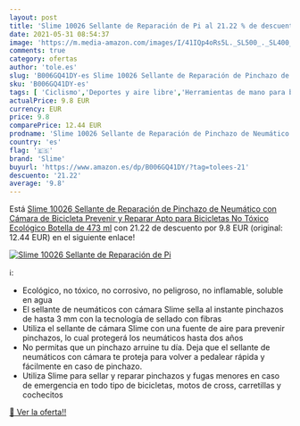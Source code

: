 ```yaml
---
layout: post
title: 'Slime 10026 Sellante de Reparación de Pi al 21.22 % de descuento'
date: 2021-05-31 08:54:37
image: 'https://m.media-amazon.com/images/I/41IQp4oRs5L._SL500_._SL400_.jpg'
comments: true
category: ofertas
author: 'tole.es'
slug: 'B006GQ41DY-es Slime 10026 Sellante de Reparación de Pinchazo de...'
sku: 'B006GQ41DY-es'
tags: [ 'Ciclismo','Deportes y aire libre','Herramientas de mano para bicicletas','Herramientas y equipo para bicicletas','Ropa y equipo para deportes','bicicleta','slime', ]
actualPrice: 9.8 EUR
currency: EUR
price: 9.8
comparePrice: 12.44 EUR
prodname: 'Slime 10026 Sellante de Reparación de Pinchazo de Neumático con Cámara de Bicicleta  Prevenir y Reparar  Apto para Bicicletas  No Tóxico  Ecológico  Botella de 473 ml'
country: 'es'
flag: '🇪🇸'
brand: 'Slime'
buyurl: 'https://www.amazon.es/dp/B006GQ41DY/?tag=tolees-21'
descuento: '21.22'
average: '9.8'
---
```


Está [Slime 10026 Sellante de Reparación de Pinchazo de Neumático con Cámara de Bicicleta  Prevenir y Reparar  Apto para Bicicletas  No Tóxico  Ecológico  Botella de 473 ml](https://www.amazon.es/dp/B006GQ41DY/?tag=tolees-21) con 21.22 de descuento por 9.8 EUR (original: 12.44 EUR) en el siguiente enlace!

[![Slime 10026 Sellante de Reparación de Pi](https://m.media-amazon.com/images/I/41IQp4oRs5L._SL500_._SL400_.jpg)](https://www.amazon.es/dp/B006GQ41DY/?tag=tolees-21)

ℹ️:

- Ecológico, no tóxico, no corrosivo, no peligroso, no inflamable, soluble en agua
- El sellante de neumáticos con cámara Slime sella al instante pinchazos de hasta 3 mm con la tecnología de sellado con fibras
- Utiliza el sellante de cámara Slime con una fuente de aire para prevenir pinchazos, lo cual protegerá los neumáticos hasta dos años
- No permitas que un pinchazo arruine tu día. Deja que el sellante de neumáticos con cámara te proteja para volver a pedalear rápida y fácilmente en caso de pinchazo.
- Utiliza Slime para sellar y reparar pinchazos y fugas menores en caso de emergencia en todo tipo de bicicletas, motos de cross, carretillas y cochecitos

[🛒 Ver la oferta!!](https://www.amazon.es/dp/B006GQ41DY/?tag=tolees-21)
